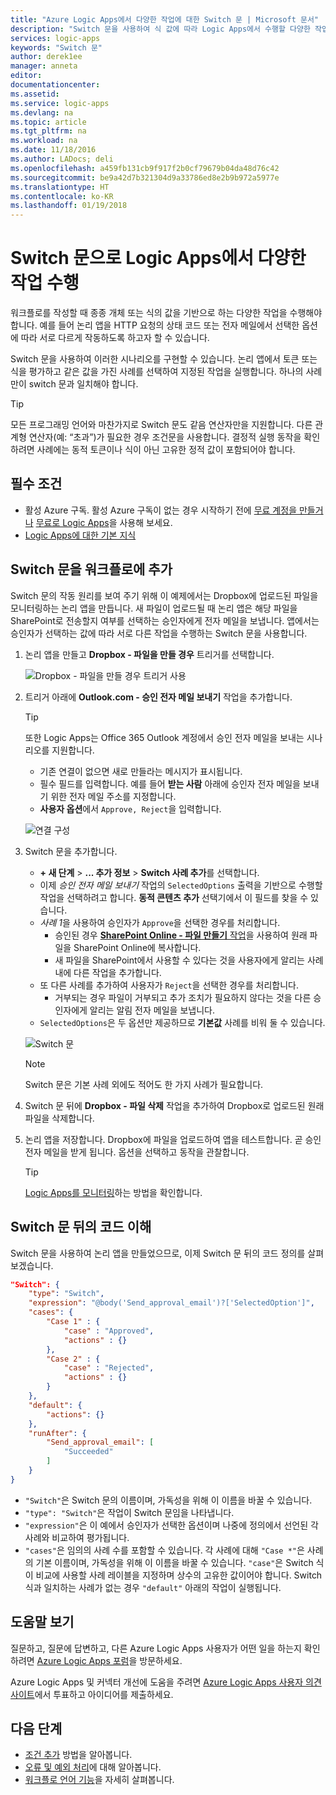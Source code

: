 ```yaml
---
title: "Azure Logic Apps에서 다양한 작업에 대한 Switch 문 | Microsoft 문서"
description: "Switch 문을 사용하여 식 값에 따라 Logic Apps에서 수행할 다양한 작업을 선택합니다."
services: logic-apps
keywords: "Switch 문"
author: derek1ee
manager: anneta
editor: 
documentationcenter: 
ms.assetid: 
ms.service: logic-apps
ms.devlang: na
ms.topic: article
ms.tgt_pltfrm: na
ms.workload: na
ms.date: 11/18/2016
ms.author: LADocs; deli
ms.openlocfilehash: a459fb131cb9f917f2b0cf79679b04da48d76c42
ms.sourcegitcommit: be9a42d7b321304d9a33786ed8e2b9b972a5977e
ms.translationtype: HT
ms.contentlocale: ko-KR
ms.lasthandoff: 01/19/2018
---
```

# <a name="perform-different-actions-in-logic-apps-with-a-switch-statement"></a>Switch 문으로 Logic Apps에서 다양한 작업 수행

워크플로를 작성할 때 종종 개체 또는 식의 값을 기반으로 하는 다양한 작업을 수행해야 합니다. 예를 들어 논리 앱을 HTTP 요청의 상태 코드 또는 전자 메일에서 선택한 옵션에 따라 서로 다르게 작동하도록 하고자 할 수 있습니다.

Switch 문을 사용하여 이러한 시나리오를 구현할 수 있습니다. 논리 앱에서 토큰 또는 식을 평가하고 같은 값을 가진 사례를 선택하여 지정된 작업을 실행합니다. 하나의 사례만이 switch 문과 일치해야 합니다.

> [!TIP]
> 모든 프로그래밍 언어와 마찬가지로 Switch 문도 같음 연산자만을 지원합니다. 다른 관계형 연산자(예: “초과”)가 필요한 경우 조건문을 사용합니다.
> 결정적 실행 동작을 확인하려면 사례에는 동적 토큰이나 식이 아닌 고유한 정적 값이 포함되어야 합니다.

## <a name="prerequisites"></a>필수 조건

- 활성 Azure 구독. 활성 Azure 구독이 없는 경우 시작하기 전에 [무료 계정을 만들거나](https://azure.microsoft.com/free/) [무료로 Logic Apps](https://tryappservice.azure.com/)을 사용해 보세요.
- [Logic Apps에 대한 기본 지식](logic-apps-overview.md)

## <a name="add-a-switch-statement-to-your-workflow"></a>Switch 문을 워크플로에 추가

Switch 문의 작동 원리를 보여 주기 위해 이 예제에서는 Dropbox에 업로드된 파일을 모니터링하는 논리 앱을 만듭니다. 새 파일이 업로드될 때 논리 앱은 해당 파일을 SharePoint로 전송할지 여부를 선택하는 승인자에게 전자 메일을 보냅니다. 앱에서는 승인자가 선택하는 값에 따라 서로 다른 작업을 수행하는 Switch 문을 사용합니다.

1. 논리 앱을 만들고 **Dropbox - 파일을 만들 경우** 트리거를 선택합니다.

   ![Dropbox - 파일을 만들 경우 트리거 사용](./media/logic-apps-switch-case/dropbox-trigger.jpg)

2. 트리거 아래에 **Outlook.com - 승인 전자 메일 보내기** 작업을 추가합니다.

   > [!TIP]
   > 또한 Logic Apps는 Office 365 Outlook 계정에서 승인 전자 메일을 보내는 시나리오를 지원합니다.

   - 기존 연결이 없으면 새로 만들라는 메시지가 표시됩니다.
   - 필수 필드를 입력합니다. 예를 들어 **받는 사람** 아래에 승인자 전자 메일을 보내기 위한 전자 메일 주소를 지정합니다.
   - **사용자 옵션**에서 `Approve, Reject`을 입력합니다.

   ![연결 구성](./media/logic-apps-switch-case/send-approval-email-action.jpg)

3. Switch 문을 추가합니다.

   - **+ 새 단계** > **... 추가 정보** > **Switch 사례 추가**를 선택합니다. 
   - 이제 *승인 전자 메일 보내기* 작업의 `SelectedOptions` 출력을 기반으로 수행할 작업을 선택하려고 합니다. 
   **동적 콘텐츠 추가** 선택기에서 이 필드를 찾을 수 있습니다.
   - *사례 1*을 사용하여 승인자가 `Approve`을 선택한 경우를 처리합니다.
     - 승인된 경우 [**SharePoint Online - 파일 만들기** 작업](../connectors/connectors-create-api-sharepointonline.md)을 사용하여 원래 파일을 SharePoint Online에 복사합니다.
     - 새 파일을 SharePoint에서 사용할 수 있다는 것을 사용자에게 알리는 사례 내에 다른 작업을 추가합니다.
   - 또 다른 사례를 추가하여 사용자가 `Reject`을 선택한 경우를 처리합니다.
     - 거부되는 경우 파일이 거부되고 추가 조치가 필요하지 않다는 것을 다른 승인자에게 알리는 알림 전자 메일을 보냅니다.
   - `SelectedOptions`은 두 옵션만 제공하므로 **기본값** 사례를 비워 둘 수 있습니다.

   ![Switch 문](./media/logic-apps-switch-case/switch.jpg)

   > [!NOTE]
   > Switch 문은 기본 사례 외에도 적어도 한 가지 사례가 필요합니다.

4. Switch 문 뒤에 **Dropbox - 파일 삭제** 작업을 추가하여 Dropbox로 업로드된 원래 파일을 삭제합니다.

5. 논리 앱을 저장합니다. Dropbox에 파일을 업로드하여 앱을 테스트합니다. 곧 승인 전자 메일을 받게 됩니다. 옵션을 선택하고 동작을 관찰합니다.

   > [!TIP]
   > [Logic Apps를 모니터링](logic-apps-monitor-your-logic-apps.md)하는 방법을 확인합니다.

## <a name="understand-the-code-behind-switch-statements"></a>Switch 문 뒤의 코드 이해

Switch 문을 사용하여 논리 앱을 만들었으므로, 이제 Switch 문 뒤의 코드 정의를 살펴보겠습니다.

```json
"Switch": {
    "type": "Switch",
    "expression": "@body('Send_approval_email')?['SelectedOption']",
    "cases": {
        "Case 1" : {
            "case" : "Approved",
            "actions" : {}
        },
        "Case 2" : {
            "case" : "Rejected",
            "actions" : {}
        }
    },
    "default": {
        "actions": {}
    },
    "runAfter": {
        "Send_approval_email": [
            "Succeeded"
        ]
    }
}
```

* `"Switch"`은 Switch 문의 이름이며, 가독성을 위해 이 이름을 바꿀 수 있습니다. 
* `"type": "Switch"`은 작업이 Switch 문임을 나타냅니다. 
* `"expression"`은 이 예에서 승인자가 선택한 옵션이며 나중에 정의에서 선언된 각 사례와 비교하여 평가됩니다. 
* `"cases"`은 임의의 사례 수를 포함할 수 있습니다. 각 사례에 대해 `"Case *"`은 사례의 기본 이름이며, 가독성을 위해 이 이름을 바꿀 수 있습니다. 
`"case"`은 Switch 식이 비교에 사용할 사례 레이블을 지정하며 상수의 고유한 값이어야 합니다. Switch 식과 일치하는 사례가 없는 경우 `"default"` 아래의 작업이 실행됩니다.

## <a name="get-help"></a>도움말 보기

질문하고, 질문에 답변하고, 다른 Azure Logic Apps 사용자가 어떤 일을 하는지 확인하려면 [Azure Logic Apps 포럼](https://social.msdn.microsoft.com/Forums/en-US/home?forum=azurelogicapps)을 방문하세요.

Azure Logic Apps 및 커넥터 개선에 도움을 주려면 [Azure Logic Apps 사용자 의견 사이트](http://aka.ms/logicapps-wish)에서 투표하고 아이디어를 제출하세요.

## <a name="next-steps"></a>다음 단계

- [조건 추가](logic-apps-use-logic-app-features.md) 방법을 알아봅니다.
- [오류 및 예외 처리](logic-apps-exception-handling.md)에 대해 알아봅니다.
- [워크플로 언어 기능](logic-apps-author-definitions.md)을 자세히 살펴봅니다.